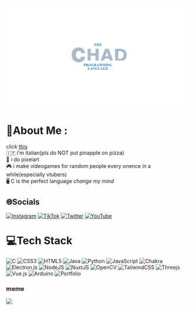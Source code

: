 ![banner](banner.png "the chad language!!")

# 💫About Me :
click [this](https://doggoland-b72ca.web.app/)  
🇮🇹   i'm italian(pls do NOT put pinapple on pizza)  
🎨 i do pixelart  
🎮 i make videogames for random people every onence in a while(especially vtubers)  
🖥️ C is the perfect language *change my mind*  

## 🌐Socials
[![Instagram](https://img.shields.io/badge/Instagram-%23E4405F.svg?logo=Instagram&logoColor=white)](https://instagram.com/_nvh.cha) [![TikTok](https://img.shields.io/badge/TikTok-%23000000.svg?logo=TikTok&logoColor=white)](https://tiktok.com/@nvh_cha) [![Twitter](https://img.shields.io/badge/Twitter-%231DA1F2.svg?logo=Twitter&logoColor=white)](https://twitter.com/nvh_cha) [![YouTube](https://img.shields.io/badge/YouTube-%23FF0000.svg?logo=YouTube&logoColor=white)](https://youtube.com/c/nvh_cha) 

# 💻Tech Stack
![C](https://img.shields.io/badge/c-%2300599C.svg?style=for-the-badge&logo=c&logoColor=white) ![CSS3](https://img.shields.io/badge/css3-%231572B6.svg?style=for-the-badge&logo=css3&logoColor=white) ![HTML5](https://img.shields.io/badge/html5-%23E34F26.svg?style=for-the-badge&logo=html5&logoColor=white) ![Java](https://img.shields.io/badge/java-%23ED8B00.svg?style=for-the-badge&logo=java&logoColor=white) ![Python](https://img.shields.io/badge/python-3670A0?style=for-the-badge&logo=python&logoColor=ffdd54) ![JavaScript](https://img.shields.io/badge/javascript-%23323330.svg?style=for-the-badge&logo=javascript&logoColor=%23F7DF1E) ![Chakra](https://img.shields.io/badge/chakra-%234ED1C5.svg?style=for-the-badge&logo=chakraui&logoColor=white) ![Electron.js](https://img.shields.io/badge/Electron-191970?style=for-the-badge&logo=Electron&logoColor=white) ![NodeJS](https://img.shields.io/badge/node.js-6DA55F?style=for-the-badge&logo=node.js&logoColor=white) ![NuxtJS](https://img.shields.io/badge/Nuxt-black?style=for-the-badge&logo=nuxt.js&logoColor=white) ![OpenCV](https://img.shields.io/badge/opencv-%23white.svg?style=for-the-badge&logo=opencv&logoColor=white) ![TailwindCSS](https://img.shields.io/badge/tailwindcss-%2338B2AC.svg?style=for-the-badge&logo=tailwind-css&logoColor=white) ![Threejs](https://img.shields.io/badge/threejs-black?style=for-the-badge&logo=three.js&logoColor=white) ![Vue.js](https://img.shields.io/badge/vuejs-%2335495e.svg?style=for-the-badge&logo=vuedotjs&logoColor=%234FC08D) ![Arduino](https://img.shields.io/badge/-Arduino-00979D?style=for-the-badge&logo=Arduino&logoColor=white) ![Portfolio](https://img.shields.io/badge/Portfolio-%23000000.svg?style=for-the-badge&logo=firefox&logoColor=#FF7139)

### meme 
<img src="https://random-memer.herokuapp.com/" width="512px"/>
